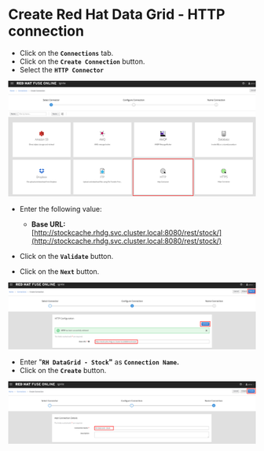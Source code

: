 # Create Red Hat Data Grid - HTTP connection

* Click on the **`Connections`** tab.
* Click on the **`Create Connection`** button.
* Select the **`HTTP Connector`**

![](../.gitbook/assets/image%20%28168%29.png)

* Enter the following value:

  * **Base URL:** [http://stockcache.rhdg.svc.cluster.local:8080/rest/stock/](http://stockcache.rhdg.svc.cluster.local:8080/rest/stock/)

* Click on the **`Validate`** button.
* Click on the **`Next`** button.

![](../.gitbook/assets/image%20%2898%29.png)

* Enter "**`RH DataGrid - Stock`"** as **`Connection Name`.**
* Click on the **`Create`** button.

![](../.gitbook/assets/image%20%28158%29.png)



